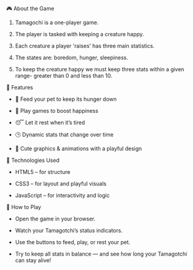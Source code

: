 🎮 About the Game


1. Tamagochi is a one-player game.

2. The player is tasked with keeping a creature happy.

3. Each creature a player 'raises' has three main statistics.

4. The states are: boredom, hunger, sleepiness.

5.  To keep the creature happy we must keep three stats within a given range- greater than 0 and less than 10.



 
🧩 Features

 * 🍼 Feed your pet to keep its hunger down

 *  🎲 Play games to boost happiness

* 😴 Let it rest when it’s tired

* 🕒 Dynamic stats that change over time

* 💖 Cute graphics & animations with a playful design


🧠 Technologies Used

* HTML5 – for structure

* CSS3 – for layout and playful visuals

* JavaScript – for interactivity and logic

🚀 How to Play

* Open the game in your browser.

* Watch your Tamagotchi’s status indicators.

* Use the buttons to feed, play, or rest your pet.

* Try to keep all stats in balance — and see how long your Tamagotchi can stay alive!


